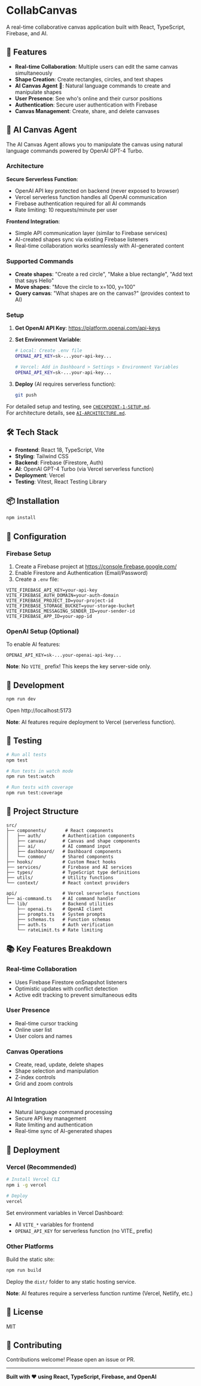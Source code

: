 # CollabCanvas

A real-time collaborative canvas application built with React, TypeScript, Firebase, and AI.

## 🚀 Features

- **Real-time Collaboration**: Multiple users can edit the same canvas simultaneously
- **Shape Creation**: Create rectangles, circles, and text shapes
- **AI Canvas Agent** 🤖: Natural language commands to create and manipulate shapes
- **User Presence**: See who's online and their cursor positions
- **Authentication**: Secure user authentication with Firebase
- **Canvas Management**: Create, share, and delete canvases

## 🤖 AI Canvas Agent

The AI Canvas Agent allows you to manipulate the canvas using natural language commands powered by OpenAI GPT-4 Turbo.

### Architecture

**Secure Serverless Function**:
- OpenAI API key protected on backend (never exposed to browser)
- Vercel serverless function handles all OpenAI communication
- Firebase authentication required for all AI commands
- Rate limiting: 10 requests/minute per user

**Frontend Integration**:
- Simple API communication layer (similar to Firebase services)
- AI-created shapes sync via existing Firebase listeners
- Real-time collaboration works seamlessly with AI-generated content

### Supported Commands

- **Create shapes**: "Create a red circle", "Make a blue rectangle", "Add text that says Hello"
- **Move shapes**: "Move the circle to x=100, y=100"
- **Query canvas**: "What shapes are on the canvas?" (provides context to AI)

### Setup

1. **Get OpenAI API Key**: https://platform.openai.com/api-keys

2. **Set Environment Variable**:
   ```bash
   # Local: Create .env file
   OPENAI_API_KEY=sk-...your-api-key...
   
   # Vercel: Add in Dashboard > Settings > Environment Variables
   OPENAI_API_KEY=sk-...your-api-key...
   ```

3. **Deploy** (AI requires serverless function):
   ```bash
   git push
   ```

For detailed setup and testing, see [`CHECKPOINT-1-SETUP.md`](./CHECKPOINT-1-SETUP.md).  
For architecture details, see [`AI-ARCHITECTURE.md`](./AI-ARCHITECTURE.md).

## 🛠️ Tech Stack

- **Frontend**: React 18, TypeScript, Vite
- **Styling**: Tailwind CSS
- **Backend**: Firebase (Firestore, Auth)
- **AI**: OpenAI GPT-4 Turbo (via Vercel serverless function)
- **Deployment**: Vercel
- **Testing**: Vitest, React Testing Library

## 📦 Installation

```bash
npm install
```

## 🔧 Configuration

### Firebase Setup

1. Create a Firebase project at https://console.firebase.google.com/
2. Enable Firestore and Authentication (Email/Password)
3. Create a `.env` file:

```env
VITE_FIREBASE_API_KEY=your-api-key
VITE_FIREBASE_AUTH_DOMAIN=your-auth-domain
VITE_FIREBASE_PROJECT_ID=your-project-id
VITE_FIREBASE_STORAGE_BUCKET=your-storage-bucket
VITE_FIREBASE_MESSAGING_SENDER_ID=your-sender-id
VITE_FIREBASE_APP_ID=your-app-id
```

### OpenAI Setup (Optional)

To enable AI features:

```env
OPENAI_API_KEY=sk-...your-openai-api-key...
```

**Note**: No `VITE_` prefix! This keeps the key server-side only.

## 🚀 Development

```bash
npm run dev
```

Open http://localhost:5173

**Note**: AI features require deployment to Vercel (serverless function).

## 🧪 Testing

```bash
# Run all tests
npm test

# Run tests in watch mode
npm run test:watch

# Run tests with coverage
npm run test:coverage
```

## 📝 Project Structure

```
src/
├── components/       # React components
│   ├── auth/        # Authentication components
│   ├── canvas/      # Canvas and shape components
│   ├── ai/          # AI command input
│   ├── dashboard/   # Dashboard components
│   └── common/      # Shared components
├── hooks/           # Custom React hooks
├── services/        # Firebase and AI services
├── types/           # TypeScript type definitions
├── utils/           # Utility functions
└── context/         # React context providers

api/                 # Vercel serverless functions
├── ai-command.ts    # AI command handler
└── lib/             # Backend utilities
    ├── openai.ts    # OpenAI client
    ├── prompts.ts   # System prompts
    ├── schemas.ts   # Function schemas
    ├── auth.ts      # Auth verification
    └── rateLimit.ts # Rate limiting
```

## 📚 Key Features Breakdown

### Real-time Collaboration
- Uses Firebase Firestore onSnapshot listeners
- Optimistic updates with conflict detection
- Active edit tracking to prevent simultaneous edits

### User Presence
- Real-time cursor tracking
- Online user list
- User colors and names

### Canvas Operations
- Create, read, update, delete shapes
- Shape selection and manipulation
- Z-index controls
- Grid and zoom controls

### AI Integration
- Natural language command processing
- Secure API key management
- Rate limiting and authentication
- Real-time sync of AI-generated shapes

## 🚢 Deployment

### Vercel (Recommended)

```bash
# Install Vercel CLI
npm i -g vercel

# Deploy
vercel
```

Set environment variables in Vercel Dashboard:
- All `VITE_*` variables for frontend
- `OPENAI_API_KEY` for serverless function (no VITE_ prefix)

### Other Platforms

Build the static site:
```bash
npm run build
```

Deploy the `dist/` folder to any static hosting service.

**Note**: AI features require a serverless function runtime (Vercel, Netlify, etc.)

## 📄 License

MIT

## 🤝 Contributing

Contributions welcome! Please open an issue or PR.

---

**Built with ❤️ using React, TypeScript, Firebase, and OpenAI**
